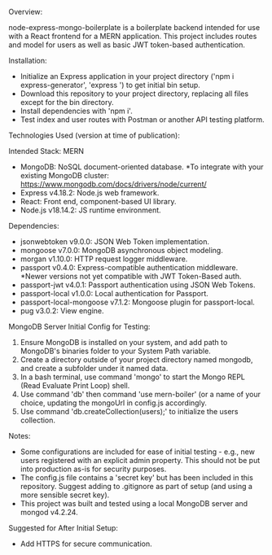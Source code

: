 Overview:

node-express-mongo-boilerplate is a boilerplate backend intended for use with a React frontend for a MERN application.  This project includes routes and model for users as well as basic JWT token-based authentication.

Installation:

- Initialize an Express application in your project directory ('npm i express-generator', 'express <projectname>') to get initial bin setup.
- Download this repository to your project directory, replacing all files except for the bin directory.
- Install dependencies with 'npm i'.
- Test index and user routes with Postman or another API testing platform.

Technologies Used (version at time of publication): 

Intended Stack: MERN
- MongoDB: NoSQL document-oriented database. *To integrate with your existing MongoDB cluster: https://www.mongodb.com/docs/drivers/node/current/
- Express v4.18.2: Node.js web framework.
- React: Front end, component-based UI library.
- Node.js v18.14.2: JS runtime environment.

Dependencies: 
- jsonwebtoken v9.0.0: JSON Web Token implementation.
- mongoose v7.0.0: MongoDB asynchronous object modeling.
- morgan v1.10.0: HTTP request logger middleware.
- passport v0.4.0: Express-compatible authentication middleware. *Newer versions not yet compatible with JWT Token-Based auth. 
- passport-jwt v4.0.1: Passport authentication using JSON Web Tokens.
- passport-local v1.0.0: Local authentication for Passport.
- passport-local-mongoose v7.1.2: Mongoose plugin for passport-local.
- pug v3.0.2: View engine.

MongoDB Server Initial Config for Testing: 
1. Ensure MongoDB is installed on your system, and add path to MongoDB's binaries folder to your System Path variable.
2. Create a directory outside of your project directory named mongodb, and create a subfolder under it named data.
3. In a bash terminal, use command 'mongo' to start the Mongo REPL (Read Evaluate Print Loop) shell.
4. Use command 'db' then command 'use mern-boiler' (or a name of your choice, updating the mongoUrl in config.js accordingly.
5. Use command 'db.createCollection(users);' to initialize the users collection. 

Notes: 
- Some configurations are included for ease of initial testing - e.g., new users registered with an explicit admin property.  This should not be put into production as-is for security purposes.
- The config.js file contains a 'secret key' but has been included in this repository.  Suggest adding to .gitignore as part of setup (and using a more sensible secret key).
- This project was built and tested using a local MongoDB server and mongod v4.2.24.

Suggested for After Initial Setup: 
- Add HTTPS for secure communication.
